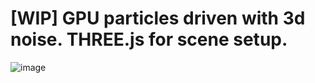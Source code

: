 # [WIP] GPU particles driven with 3d noise. THREE.js for scene setup.

![image](https://github.com/lightest/gpuparticles/assets/2725889/c1a515d3-2a5a-42e4-a79d-9dfe6352d64f)

